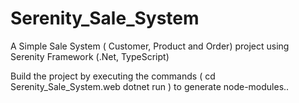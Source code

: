 # Serenity_Sale_System
A Simple Sale System ( Customer, Product and Order) project using Serenity Framework (.Net, TypeScript)

Build the project by executing the commands (
cd Serenity_Sale_System.web
dotnet run 
) to generate node-modules..
